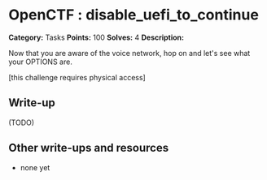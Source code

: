# OpenCTF : disable_uefi_to_continue

**Category:** Tasks
**Points:** 100
**Solves:** 4
**Description:**

Now that you are aware of the voice network,
hop on and let's see what your OPTIONS are.

[this challenge requires physical access]

## Write-up

(TODO)

## Other write-ups and resources

* none yet
